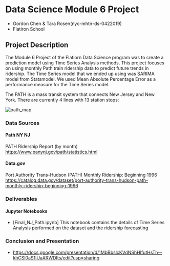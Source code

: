 # Data Science Module 6 Project 
* Gordon Chen & Tara Rosen(nyc-mhtn-ds-0422019)
* Flatiron School

## Project Description
The Module 6 Project of the Flatiorn Data Science program was to create a prediction model using Time Series Analysis methods. This project focuses on using monthly Path train ridership data to predict future trends in ridership. The Time Series model that we ended up using was SARIMA model from Statsmodel. We used Mean Absolute Percentage Error as a performance measure for the Time Series model.

The PATH is a mass transit system that connects New Jersey and New York. There are currently 4 lines with 13 station stops:

![path_map](url)

### Data Sources
#### Path NY NJ
PATH Ridership Report (by month)
https://www.panynj.gov/path/statistics.html

#### Data.gov
Port Authority Trans-Hudson (PATH) Monthly Ridership: Beginning 1996
https://catalog.data.gov/dataset/port-authority-trans-hudson-path-monthly-ridership-beginning-1996


### Deliverables
#### Jupyter Notebooks
* [Final_NJ_Path.ipynb] This notebook contains the details of Time Series Analysis performed on the dataset and the ridership forecasting


### Conclusion and Presentation
* https://docs.google.com/presentation/d/1MbBbslcKVdNShHIfutHsTh--khCSl0aS1IUaARWDIts/edit?usp=sharing
